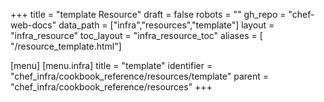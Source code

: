 +++
title = "template Resource"
draft = false
robots = ""
gh_repo = "chef-web-docs"
data_path = ["infra","resources","template"]
layout = "infra_resource"
toc_layout = "infra_resource_toc"
aliases = [ "/resource_template.html"]


[menu]
  [menu.infra]
    title = "template"
    identifier = "chef_infra/cookbook_reference/resources/template"
    parent = "chef_infra/cookbook_reference/resources"
+++

<!-- The contents of this page are automatically generated from the template.yaml file in the data directory. -->
<!-- To suggest a change, edit the https://github.com/chef/chef/blob/main/lib/chef/resource/template.rb file
      and submit a pull request to the https://github.com/chef/chef repository. -->
